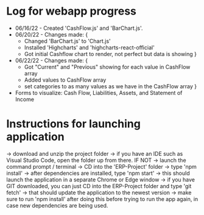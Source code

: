 # Log for webapp progress

- 06/16/22 - Created 'CashFlow.js' and 'BarChart.js'.
- 06/20/22 - Changes made: {
  - Changed 'BarChart.js' to 'Chart.js'
  - Installed 'Highcharts' and 'highcharts-react-official'
  - Got initial Cashflow chart to render, not perfect but data is showing
    }
- 06/22/22 - Changes made: {
  - Got "Current" and "Previous" showing for each value in CashFlow array
  - Added values to CashFlow array
  - set categories to as many values as we have in the CashFlow array
    }
- Forms to visualize: Cash Flow, Liabilities, Assets, and Statement of Income

# Instructions for launching application

-> download and unzip the project folder
-> if you have an IDE such as Visual Studio Code, open the folder up from there. IF NOT
-> launch the command prompt / terminal
-> CD into the 'ERP-Project' folder
-> type 'npm install'
-> after dependencies are installed, type 'npm start'
-> this should launch the application in a separate Chrome or Edge window
-> if you have GIT downloaded, you can just CD into the ERP-Project folder
and type 'git fetch'
-> that should update the application to the newest version
-> make sure to run 'npm install' after doing this before trying to run
the app again, in case new dependencies are being used.
